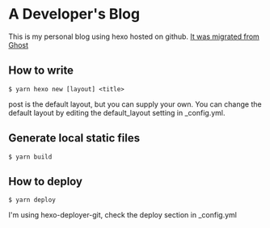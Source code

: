 # A Developer's Blog

This is my personal blog using hexo hosted on github. [It was migrated from Ghost](source/_posts/migrate-ghost-to-hexo.md)

## How to write

```
$ yarn hexo new [layout] <title>
```

post is the default layout, but you can supply your own. You can change the default layout by editing the default_layout setting in \_config.yml.

## Generate local static files

```
$ yarn build
```

## How to deploy

```
$ yarn deploy
```

I'm using hexo-deployer-git, check the deploy section in \_config.yml

